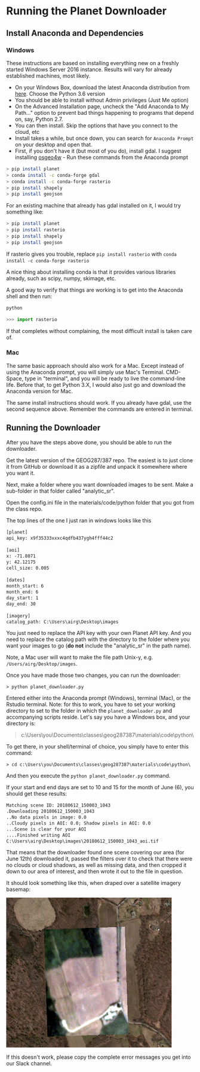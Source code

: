 # Running the Planet Downloader
## Install Anaconda and Dependencies 
### Windows
These instructions are based on installing everything new on a freshly started Windows Server 2016 instance.  Results will vary for already established machines, most likely. 

- On your Windows Box, download the latest Anaconda distribution from [here](https://www.anaconda.com/download/). Choose the Python 3.6 version
- You should be able to install without Admin privileges (Just Me option)
- On the Advanced Installation page, uncheck the "Add Anaconda to My Path..." option to prevent bad things happening to programs that depend on, say, Python 2.7. 
- You can then install. Skip the options that have you connect to the cloud, etc
- Install takes a while, but once down, you can search for `Anaconda Prompt` on your desktop and open that.  
- First, if you don't have it (but most of you do), install gdal.  I suggest installing [osgeo4w](http://download.osgeo.org/osgeo4w/osgeo4w-setup-x86_64.exe) - Run these commands from the Anaconda prompt


```bash
> pip install planet
> conda install -c conda-forge gdal
> conda install -c conda-forge rasterio
> pip install shapely
> pip install geojson
```

For an existing machine that already has gdal installed on it, I would try something like:
```bash
> pip install planet
> pip install rasterio
> pip install shapely
> pip install geojson
```

If rasterio gives you trouble, replace `pip install rasterio` with `conda install -c conda-forge rasterio`

A nice thing about installing conda is that it provides various libraries already, such as scipy, numpy, skimage, etc.  

A good way to verify that things are working is to get into the Anaconda shell and then run:
```bash
python
```

```python
>>> import rasterio
```

If that completes without complaining, the most difficult install is taken care of. 

### Mac
The same basic approach should also work for a Mac.  Except instead of using the Anaconda prompt, you will simply use Mac's Terminal. CMD-Space, type in "terminal", and you will be ready to live the command-line life. Before that, to get Python 3.X, I would also just go and download the Anaconda version for Mac. 

The same install instructions should work.  If you already have gdal, use the second sequence above. Remember the commands are entered in terminal. 

## Running the Downloader

After you have the steps above done, you should be able to run the downloader. 

Get the latest version of the GEOG287/387 repo. The easiest is to just clone it from GitHub or download it as a zipfile and unpack it somewhere where you want it. 

Next, make a folder where you want downloaded images to be sent. Make a sub-folder in that folder called "analytic_sr". 

Open the config.ini file in the materials/code/python folder that you got from the class repo. 

The top lines of the one I just ran in windows looks like this
```
[planet]
api_key: x9f35333xxxc4qdfb437ygh4fff44c2

[aoi]
x: -71.8071 
y: 42.12175
cell_size: 0.005

[dates]
month_start: 6
month_end: 6
day_start: 1
day_end: 30

[imagery]
catalog_path: C:\Users\airg\Desktop\images
```

You just need to replace the API key with your own Planet API key.  And you need to replace the catalog path with the directory to the folder where you want your images to go (**do not** include the "analytic_sr" in the path name).

Note, a Mac user will want to make the file path Unix-y, e.g. `/Users/airg/Desktop/images`.

Once you have made those two changes, you can run the downloader:

```
> python planet_downloader.py
```

Entered either into the Anaconda prompt (Windows), terminal (Mac), or the Rstudio terminal. Note: for this to work, you have to set your working directory to set to the folder in which the `planet_downloader.py` and accompanying scripts reside. Let's say you have a Windows box, and your directory is:

> c:\Users\you\Documents\classes\geog287387\materials\code\python\

To get there, in your shell/terminal of choice, you simply have to enter this command: 

```
> cd c:\Users\you\Documents\classes\geog287387\materials\code\python\
```

And then you execute the `python planet_downloader.py` command.  

If your start and end days are set to 10 and 15 for the month of June (6), you should get these results:

```
Matching scene ID: 20180612_150003_1043
.Downloading 20180612_150003_1043
..No data pixels in image: 0.0
..Cloudy pixels in AOI: 0.0; Shadow pixels in AOI: 0.0
...Scene is clear for your AOI
....Finished writing AOI C:\Users\airg\Desktop\images\20180612_150003_1043_aoi.tif
```

That means that the downloader found one scene covering our area (for June 12th) downloaded it, passed the filters over it to check that there were no clouds or cloud shadows, as well as missing data, and then cropped it down to our area of interest, and then wrote it out to the file in question. 

It should look something like this, when draped over a satellite imagery basemap:

![](figures/planet_aoi.png?raw=true)

If this doesn't work, please copy the complete error messages you get into our Slack channel.  


